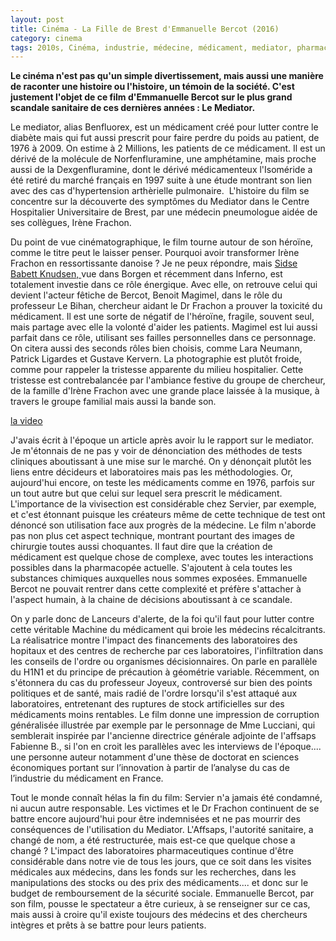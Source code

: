 ```yaml
---
layout: post
title: Cinéma - La Fille de Brest d'Emmanuelle Bercot (2016)
category: cinema
tags: 2010s, Cinéma, industrie, médecine, médicament, mediator, pharmacie, politique, santé, servier
---
```

**Le cinéma n'est pas qu'un simple divertissement, mais aussi une manière de raconter une histoire ou l'histoire, un témoin de la société. C'est justement l'objet de ce film d'Emmanuelle Bercot sur le plus grand scandale sanitaire de ces dernières années : Le Mediator.**

Le mediator, alias Benfluorex, est un médicament créé pour lutter contre le diabète mais qui fut aussi prescrit pour faire perdre du poids au patient, de 1976 à 2009. On estime à 2 Millions, les patients de ce médicament. Il est un dérivé de la molécule de Norfenfluramine, une amphétamine, mais proche aussi de la Dexgenfluramine, dont le dérivé médicamenteux l'Isoméride a été retiré du marché français en 1997 suite à une étude montrant son lien avec des cas d'hypertension arthèrielle pulmonaire.&nbsp; L'histoire du film se concentre sur la découverte des symptômes du Mediator dans le Centre Hospitalier Universitaire de Brest, par une médecin pneumologue aidée de ses collègues, Irène Frachon.

Du point de vue cinématographique, le film tourne autour de son héroïne, comme le titre peut le laisser penser. Pourquoi avoir transformer Irène Frachon en ressortissante danoise ? Je ne peux répondre, mais <a title="Sidse Babett Knudsen" href="https://fr.wikipedia.org/wiki/Sidse_Babett_Knudsen">Sidse Babett Knudsen, </a>vue dans Borgen et récemment dans Inferno, est totalement investie dans ce rôle énergique. Avec elle, on retrouve celui qui devient l'acteur fêtiche de Bercot, Benoit Magimel, dans le rôle du professeur Le Bihan, chercheur aidant le Dr Frachon a prouver la toxicité du médicament. Il est une sorte de négatif de l'héroïne, fragile, souvent seul, mais partage avec elle la volonté d'aider les patients. Magimel est lui aussi parfait dans ce rôle, utilisant ses failles personnelles dans ce personnage. On citera aussi des seconds rôles bien choisis, comme Lara Neumann, Patrick Ligardes et Gustave Kervern. La photographie est plutôt froide, comme pour rappeler la tristesse apparente du milieu hospitalier. Cette tristesse est contrebalancée par l'ambiance festive du groupe de chercheur, de la famille d'Irène Frachon avec une grande place laissée à la musique, à travers le groupe familial mais aussi la bande son.

[la video](https://www.youtube.com/watch?v=5RbVaBmQeKA)

J'avais écrit à l'époque un article après avoir lu le rapport sur le mediator. Je m'étonnais de ne pas y voir de dénonciation des méthodes de tests cliniques aboutissant à une mise sur le marché. On y dénonçait plutôt les liens entre décideurs et laboratoires mais pas les méthodologies. Or, aujourd'hui encore, on teste les médicaments comme en 1976, parfois sur un tout autre but que celui sur lequel sera prescrit le médicament. L'importance de la vivisection est considérable chez Servier, par exemple, et c'est étonnant puisque les créateurs même de cette technique de test ont dénoncé son utilisation face aux progrès de la médecine. Le film n'aborde pas non plus cet aspect technique, montrant pourtant des images de chirurgie toutes aussi choquantes. Il faut dire que la création de médicament est quelque chose de complexe, avec toutes les interactions possibles dans la pharmacopée actuelle. S'ajoutent à cela toutes les substances chimiques auxquelles nous sommes exposées. Emmanuelle Bercot ne pouvait rentrer dans cette complexité et préfère s'attacher à l'aspect humain, à la chaine de décisions aboutissant à ce scandale.

On y parle donc de Lanceurs d'alerte, de la foi qu'il faut pour lutter contre cette véritable Machine du médicament qui broie les médecins récalcitrants. La réalisatrice montre l'impact des financements des laboratoires des hopitaux et des centres de recherche par ces laboratoires, l'infiltration dans les conseils de l'ordre ou organismes décisionnaires. On parle en parallèle du H1N1 et du principe de précaution à géométrie variable. Récemment, on s'étonnera du cas du professeur Joyeux, controversé sur bien des points politiques et de santé, mais radié de l'ordre lorsqu'il s'est attaqué aux laboratoires, entretenant des ruptures de stock artificielles sur des médicaments moins rentables. Le film donne une impression de corruption généralisée illustrée par exemple par le personnage de Mme Lucciani, qui semblerait inspirée par l'ancienne directrice générale adjointe de l'affsaps Fabienne B., si l'on en croit les parallèles avec les interviews de l'époque.... une personne auteur notamment d'une thèse de doctorat en sciences économiques portant sur l’innovation à partir de l’analyse du cas de l’industrie du médicament en France.

Tout le monde connaît hélas la fin du film: Servier n'a jamais été condamné, ni aucun autre responsable. Les victimes et le Dr Frachon continuent de se battre encore aujourd'hui pour être indemnisées et ne pas mourrir des conséquences de l'utilisation du Mediator. L'Affsaps, l'autorité sanitaire, a changé de nom, a été restructurée, mais est-ce que quelque chose a changé ? L'impact des laboratoires pharmaceutiques continue d'être considérable dans notre vie de tous les jours, que ce soit dans les visites médicales aux médecins, dans les fonds sur les recherches, dans les manipulations des stocks ou des prix des médicaments.... et donc sur le budget de remboursement de la sécurité sociale. Emmanuelle Bercot, par son film, pousse le spectateur a être curieux, à se renseigner sur ce cas, mais aussi à croire qu'il existe toujours des médecins et des chercheurs intègres et prêts à se battre pour leurs patients.
